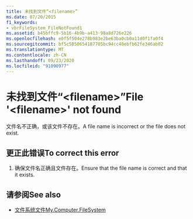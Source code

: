 ```yaml
---
title: 未找到文件“<filename>”
ms.date: 07/20/2015
f1_keywords:
- vbrFileSystem_FileNotFound1
ms.assetid: b45bffc9-5b16-4b9b-a413-98a8d726e226
ms.openlocfilehash: e0f5f504e278b983e2be63ba0cb0a11d0f1fa0f4
ms.sourcegitcommit: bf5c5850654187705bc94cc40ebfb62fe346ab02
ms.translationtype: MT
ms.contentlocale: zh-CN
ms.lasthandoff: 09/23/2020
ms.locfileid: "91090977"
---
```

# <a name="file-filename-not-found"></a><span data-ttu-id="b8d20-102">未找到文件“\<filename>”</span><span class="sxs-lookup"><span data-stu-id="b8d20-102">File '\<filename>' not found</span></span>

<span data-ttu-id="b8d20-103">文件名不正确，或该文件不存在。</span><span class="sxs-lookup"><span data-stu-id="b8d20-103">A file name is incorrect or the file does not exist.</span></span>  
  
## <a name="to-correct-this-error"></a><span data-ttu-id="b8d20-104">更正此错误</span><span class="sxs-lookup"><span data-stu-id="b8d20-104">To correct this error</span></span>  
  
1. <span data-ttu-id="b8d20-105">确保文件名正确且文件存在。</span><span class="sxs-lookup"><span data-stu-id="b8d20-105">Ensure that the file name is correct and that it exists.</span></span>  
  
## <a name="see-also"></a><span data-ttu-id="b8d20-106">请参阅</span><span class="sxs-lookup"><span data-stu-id="b8d20-106">See also</span></span>

- [<span data-ttu-id="b8d20-107">文件系统文件</span><span class="sxs-lookup"><span data-stu-id="b8d20-107">My.Computer.FileSystem</span></span>](xref:Microsoft.VisualBasic.FileIO.FileSystem)
